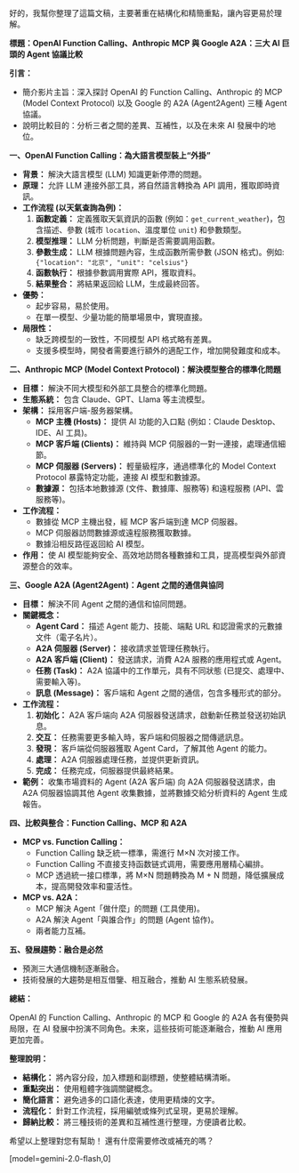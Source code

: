 好的，我幫你整理了這篇文稿，主要著重在結構化和精簡重點，讓內容更易於理解。

**標題：OpenAI Function Calling、Anthropic MCP 與 Google A2A：三大 AI 巨頭的 Agent 協議比較**

**引言：**

*   簡介影片主旨：深入探討 OpenAI 的 Function Calling、Anthropic 的 MCP (Model Context Protocol) 以及 Google 的 A2A (Agent2Agent) 三種 Agent 協議。
*   說明比較目的：分析三者之間的差異、互補性，以及在未來 AI 發展中的地位。

**一、OpenAI Function Calling：為大語言模型裝上“外掛”**

*   **背景：** 解決大語言模型 (LLM) 知識更新停滯的問題。
*   **原理：** 允許 LLM 連接外部工具，將自然語言轉換為 API 調用，獲取即時資訊。
*   **工作流程 (以天氣查詢為例)：**
    1.  **函數定義：** 定義獲取天氣資訊的函數 (例如：`get_current_weather`)，包含描述、參數 (城市 `location`、溫度單位 `unit`) 和參數類型。
    2.  **模型推理：** LLM 分析問題，判斷是否需要調用函數。
    3.  **參數生成：** LLM 根據問題內容，生成函數所需參數 (JSON 格式)。例如: `{"location": "北京", "unit": "celsius"}`
    4.  **函數執行：** 根據參數調用實際 API，獲取資料。
    5.  **結果整合：** 將結果返回給 LLM，生成最終回答。
*   **優勢：**
    *   起步容易，易於使用。
    *   在單一模型、少量功能的簡單場景中，實現直接。
*   **局限性：**
    *   缺乏跨模型的一致性，不同模型 API 格式略有差異。
    *   支援多模型時，開發者需要進行額外的適配工作，增加開發難度和成本。

**二、Anthropic MCP (Model Context Protocol)：解決模型整合的標準化問題**

*   **目標：** 解決不同大模型和外部工具整合的標準化問題。
*   **生態系統：** 包含 Claude、GPT、Llama 等主流模型。
*   **架構：** 採用客户端-服务器架構。
    *   **MCP 主機 (Hosts)：** 提供 AI 功能的入口點 (例如：Claude Desktop、IDE、AI 工具)。
    *   **MCP 客戶端 (Clients)：** 維持與 MCP 伺服器的一對一連接，處理通信細節。
    *   **MCP 伺服器 (Servers)：** 輕量級程序，通過標準化的 Model Context Protocol 暴露特定功能，連接 AI 模型和數據源。
    *   **數據源：** 包括本地數據源 (文件、數據庫、服務等) 和遠程服務 (API、雲服務等)。
*   **工作流程：**
    *   數據從 MCP 主機出發，經 MCP 客戶端到達 MCP 伺服器。
    *   MCP 伺服器訪問數據源或遠程服務獲取數據。
    *   數據沿相反路徑返回給 AI 模型。
*   **作用：** 使 AI 模型能夠安全、高效地訪問各種數據和工具，提高模型與外部資源整合的效率。

**三、Google A2A (Agent2Agent)：Agent 之間的通信與協同**

*   **目標：** 解決不同 Agent 之間的通信和協同問題。
*   **關鍵概念：**
    *   **Agent Card：** 描述 Agent 能力、技能、端點 URL 和認證需求的元數據文件（電子名片）。
    *   **A2A 伺服器 (Server)：** 接收請求並管理任務執行。
    *   **A2A 客戶端 (Client)：** 發送請求，消費 A2A 服務的應用程式或 Agent。
    *   **任務 (Task)：** A2A 協議中的工作單元，具有不同狀態 (已提交、處理中、需要輸入等)。
    *   **訊息 (Message)：** 客戶端和 Agent 之間的通信，包含多種形式的部分。
*   **工作流程：**
    1.  **初始化：** A2A 客戶端向 A2A 伺服器發送請求，啟動新任務並發送初始訊息。
    2.  **交互：** 任務需要更多輸入時，客戶端和伺服器之間傳遞訊息。
    3.  **發現：** 客戶端從伺服器獲取 Agent Card，了解其他 Agent 的能力。
    4.  **處理：** A2A 伺服器處理任務，並提供更新資訊。
    5.  **完成：** 任務完成，伺服器提供最終結果。
*   **範例：** 收集市場資料的 Agent (A2A 客戶端) 向 A2A 伺服器發送請求，由 A2A 伺服器協調其他 Agent 收集數據，並將數據交給分析資料的 Agent 生成報告。

**四、比較與整合：Function Calling、MCP 和 A2A**

*   **MCP vs. Function Calling：**
    *   Function Calling 缺乏統一標準，需進行 M×N 次对接工作。
    *   Function Calling 不直接支持函数链式调用，需要應用層精心編排。
    *   MCP 透過統一接口標準，將 M×N 問題轉換為 M + N 問題，降低擴展成本，提高開發效率和靈活性。
*   **MCP vs. A2A：**
    *   MCP 解決 Agent「做什麼」的問題 (工具使用)。
    *   A2A 解決 Agent「與誰合作」的問題 (Agent 協作)。
    *   兩者能力互補。

**五、發展趨勢：融合是必然**

*   預測三大通信機制逐漸融合。
*   技術發展的大趨勢是相互借鑒、相互融合，推動 AI 生態系統發展。

**總結：**

OpenAI 的 Function Calling、Anthropic 的 MCP 和 Google 的 A2A 各有優勢與局限，在 AI 發展中扮演不同角色。未來，這些技術可能逐漸融合，推動 AI 應用更加完善。

**整理說明：**

*   **結構化：** 將內容分段，加入標題和副標題，使整體結構清晰。
*   **重點突出：** 使用粗體字強調關鍵概念。
*   **簡化語言：** 避免過多的口語化表達，使用更精煉的文字。
*   **流程化：** 針對工作流程，採用編號或條列式呈現，更易於理解。
*   **歸納比較：** 將三種技術的差異和互補性進行整理，方便讀者比較。

希望以上整理對您有幫助！ 還有什麼需要修改或補充的嗎？

[model=gemini-2.0-flash,0]
